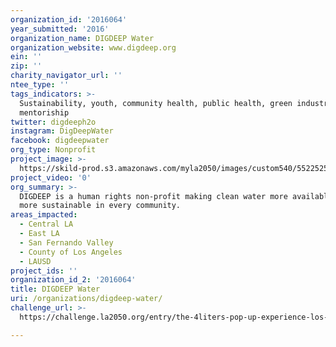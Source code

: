 ```yaml
---
organization_id: '2016064'
year_submitted: '2016'
organization_name: DIGDEEP Water
organization_website: www.digdeep.org
ein: ''
zip: ''
charity_navigator_url: ''
ntee_type: ''
tags_indicators: >-
  Sustainability, youth, community health, public health, green industry,
  mentoriship
twitter: digdeeph2o
instagram: DigDeepWater
facebook: digdeepwater
org_type: Nonprofit
project_image: >-
  https://skild-prod.s3.amazonaws.com/myla2050/images/custom540/5522525955741-team91.png
project_video: '0'
org_summary: >-
  DIGDEEP is a human rights non-profit making clean water more available and
  more sustainable in every community.
areas_impacted:
  - Central LA
  - East LA
  - San Fernando Valley
  - County of Los Angeles
  - LAUSD
project_ids: ''
organization_id_2: '2016064'
title: DIGDEEP Water
uri: /organizations/digdeep-water/
challenge_url: >-
  https://challenge.la2050.org/entry/the-4liters-pop-up-experience-los-angeles-middle-schoolers-learn-to-love-conserve-their-water

---
```

